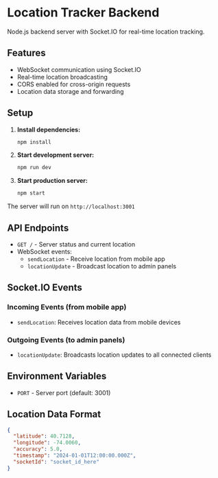# Location Tracker Backend

Node.js backend server with Socket.IO for real-time location tracking.

## Features

- WebSocket communication using Socket.IO
- Real-time location broadcasting
- CORS enabled for cross-origin requests
- Location data storage and forwarding

## Setup

1. **Install dependencies:**
   ```bash
   npm install
   ```

2. **Start development server:**
   ```bash
   npm run dev
   ```

3. **Start production server:**
   ```bash
   npm start
   ```

The server will run on `http://localhost:3001`

## API Endpoints

- `GET /` - Server status and current location
- WebSocket events:
  - `sendLocation` - Receive location from mobile app
  - `locationUpdate` - Broadcast location to admin panels

## Socket.IO Events

### Incoming Events (from mobile app)
- `sendLocation`: Receives location data from mobile devices

### Outgoing Events (to admin panels)
- `locationUpdate`: Broadcasts location updates to all connected clients

## Environment Variables

- `PORT` - Server port (default: 3001)

## Location Data Format

```json
{
  "latitude": 40.7128,
  "longitude": -74.0060,
  "accuracy": 5.0,
  "timestamp": "2024-01-01T12:00:00.000Z",
  "socketId": "socket_id_here"
}
``` 